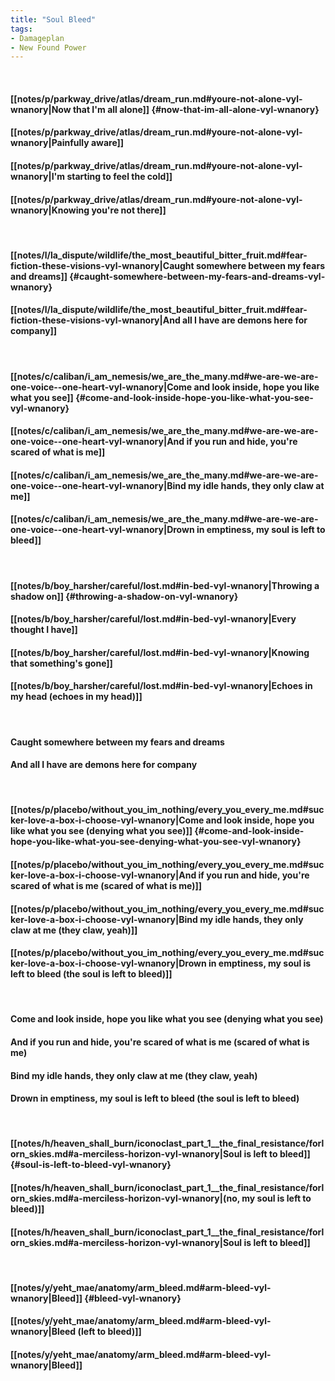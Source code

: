 ```yaml
---
title: "Soul Bleed"
tags:
- Damageplan
- New Found Power
---
```

&nbsp;
#### [[notes/p/parkway_drive/atlas/dream_run.md#youre-not-alone-vyl-wnanory|Now that I'm all alone]] {#now-that-im-all-alone-vyl-wnanory}
#### [[notes/p/parkway_drive/atlas/dream_run.md#youre-not-alone-vyl-wnanory|Painfully aware]]
#### [[notes/p/parkway_drive/atlas/dream_run.md#youre-not-alone-vyl-wnanory|I'm starting to feel the cold]]
#### [[notes/p/parkway_drive/atlas/dream_run.md#youre-not-alone-vyl-wnanory|Knowing you're not there]]
&nbsp;
#### [[notes/l/la_dispute/wildlife/the_most_beautiful_bitter_fruit.md#fear-fiction-these-visions-vyl-wnanory|Caught somewhere between my fears and dreams]] {#caught-somewhere-between-my-fears-and-dreams-vyl-wnanory}
#### [[notes/l/la_dispute/wildlife/the_most_beautiful_bitter_fruit.md#fear-fiction-these-visions-vyl-wnanory|And all I have are demons here for company]]
&nbsp;
#### [[notes/c/caliban/i_am_nemesis/we_are_the_many.md#we-are-we-are-one-voice--one-heart-vyl-wnanory|Come and look inside, hope you like what you see]] {#come-and-look-inside-hope-you-like-what-you-see-vyl-wnanory}
#### [[notes/c/caliban/i_am_nemesis/we_are_the_many.md#we-are-we-are-one-voice--one-heart-vyl-wnanory|And if you run and hide, you're scared of what is me]]
#### [[notes/c/caliban/i_am_nemesis/we_are_the_many.md#we-are-we-are-one-voice--one-heart-vyl-wnanory|Bind my idle hands, they only claw at me]]
#### [[notes/c/caliban/i_am_nemesis/we_are_the_many.md#we-are-we-are-one-voice--one-heart-vyl-wnanory|Drown in emptiness, my soul is left to bleed]]
&nbsp;
#### [[notes/b/boy_harsher/careful/lost.md#in-bed-vyl-wnanory|Throwing a shadow on]] {#throwing-a-shadow-on-vyl-wnanory}
#### [[notes/b/boy_harsher/careful/lost.md#in-bed-vyl-wnanory|Every thought I have]]
#### [[notes/b/boy_harsher/careful/lost.md#in-bed-vyl-wnanory|Knowing that something's gone]]
#### [[notes/b/boy_harsher/careful/lost.md#in-bed-vyl-wnanory|Echoes in my head (echoes in my head)]]
&nbsp;
#### Caught somewhere between my fears and dreams
#### And all I have are demons here for company
&nbsp;
#### [[notes/p/placebo/without_you_im_nothing/every_you_every_me.md#sucker-love-a-box-i-choose-vyl-wnanory|Come and look inside, hope you like what you see (denying what you see)]] {#come-and-look-inside-hope-you-like-what-you-see-denying-what-you-see-vyl-wnanory}
#### [[notes/p/placebo/without_you_im_nothing/every_you_every_me.md#sucker-love-a-box-i-choose-vyl-wnanory|And if you run and hide, you're scared of what is me (scared of what is me)]]
#### [[notes/p/placebo/without_you_im_nothing/every_you_every_me.md#sucker-love-a-box-i-choose-vyl-wnanory|Bind my idle hands, they only claw at me (they claw, yeah)]]
#### [[notes/p/placebo/without_you_im_nothing/every_you_every_me.md#sucker-love-a-box-i-choose-vyl-wnanory|Drown in emptiness, my soul is left to bleed (the soul is left to bleed)]]
&nbsp;
#### Come and look inside, hope you like what you see (denying what you see)
#### And if you run and hide, you're scared of what is me (scared of what is me)
#### Bind my idle hands, they only claw at me (they claw, yeah)
#### Drown in emptiness, my soul is left to bleed (the soul is left to bleed)
&nbsp;
#### [[notes/h/heaven_shall_burn/iconoclast_part_1__the_final_resistance/forlorn_skies.md#a-merciless-horizon-vyl-wnanory|Soul is left to bleed]] {#soul-is-left-to-bleed-vyl-wnanory}
#### [[notes/h/heaven_shall_burn/iconoclast_part_1__the_final_resistance/forlorn_skies.md#a-merciless-horizon-vyl-wnanory|(no, my soul is left to bleed)]]
#### [[notes/h/heaven_shall_burn/iconoclast_part_1__the_final_resistance/forlorn_skies.md#a-merciless-horizon-vyl-wnanory|Soul is left to bleed]]
&nbsp;
#### [[notes/y/yeht_mae/anatomy/arm_bleed.md#arm-bleed-vyl-wnanory|Bleed]] {#bleed-vyl-wnanory}
#### [[notes/y/yeht_mae/anatomy/arm_bleed.md#arm-bleed-vyl-wnanory|Bleed  (left to bleed)]]
#### [[notes/y/yeht_mae/anatomy/arm_bleed.md#arm-bleed-vyl-wnanory|Bleed]]
